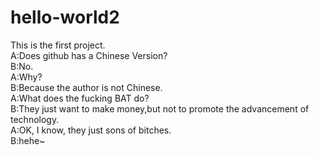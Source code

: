 # hello-world2
This is the first project.<br>
A:Does github has a Chinese Version?<br>
B:No.<br>
A:Why?<br>
B:Because the author is not Chinese.<br>
A:What does the fucking BAT do?<br>
B:They just want to make money,but not to promote the advancement of technology.<br>
A:OK, I know, they just sons of bitches.<br>
B:hehe~<br>
